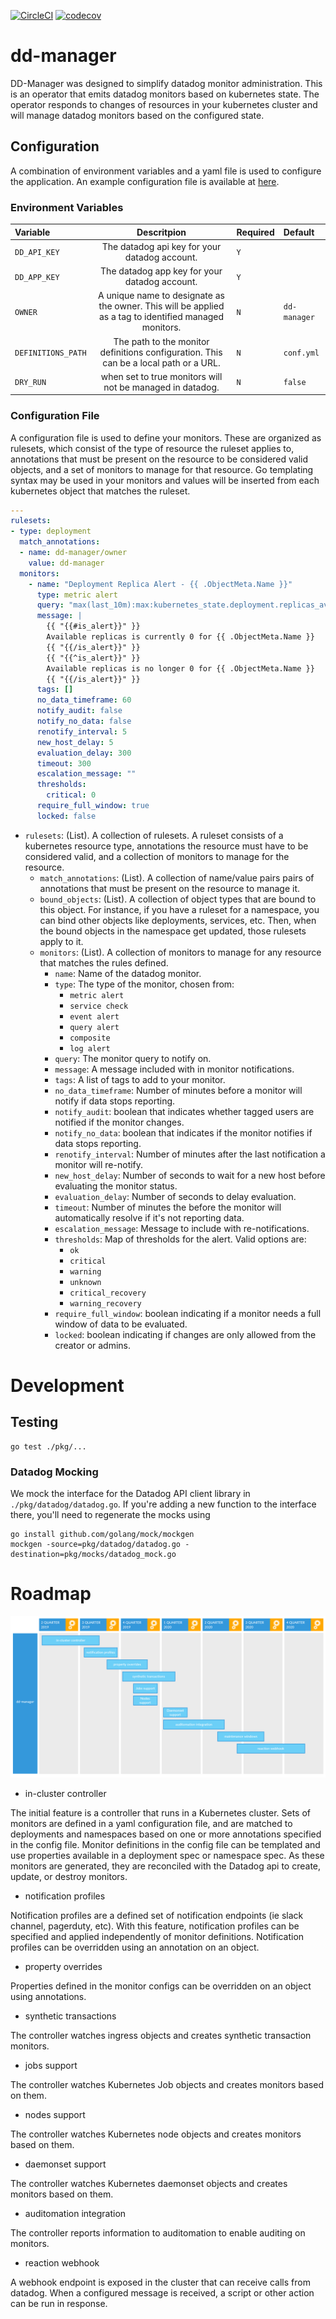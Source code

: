 [![CircleCI](https://circleci.com/gh/reactiveops/dd-manager/tree/master.svg?style=svg&circle-token=77f1eb3b95b59a0372b19fdefbbd28ebfaa9d0c0)](https://circleci.com/gh/reactiveops/dd-manager/tree/master)
[![codecov](https://codecov.io/gh/reactiveops/dd-manager/branch/master/graph/badge.svg?token=6zutKJd2Gy)](https://codecov.io/gh/reactiveops/dd-manager)



# dd-manager
DD-Manager was designed to simplify datadog monitor administration.  This is an operator that emits datadog monitors based on kubernetes state.  The operator responds to changes of resources in your kubernetes cluster and will manage datadog monitors based on the configured state.

## Configuration
A combination of environment variables and a yaml file is used to configure the application.  An example configuration file is available at [here](conf.yml).

### Environment Variables
| Variable    | Descritpion                        | Required  | Default     |
|:------------|:----------------------------------:|:----------|:------------|
| `DD_API_KEY` | The datadog api key for your datadog account. | `Y` ||
| `DD_APP_KEY` | The datadog app key for your datadog account. | `Y` ||
| `OWNER`      | A unique name to designate as the owner.  This will be applied as a tag to identified managed monitors. | `N`| `dd-manager` |
| `DEFINITIONS_PATH` | The path to the monitor definitions configuration.  This can be a local path or a URL. | `N` | `conf.yml` |
| `DRY_RUN` | when set to true monitors will not be managed in datadog. | `N` | `false` |

### Configuration File
A configuration file is used to define your monitors.  These are organized as rulesets, which consist of the type of resource the ruleset applies to, annotations that must be present on the resource to be considered valid objects, and a set of monitors to manage for that resource.  Go templating syntax may be used in your monitors and values will be inserted from each kubernetes object that matches the ruleset.

```yaml
---
rulesets: 
- type: deployment
  match_annotations:
  - name: dd-manager/owner
    value: dd-manager
  monitors:
    - name: "Deployment Replica Alert - {{ .ObjectMeta.Name }}"
      type: metric alert
      query: "max(last_10m):max:kubernetes_state.deployment.replicas_available{kubernetescluster:foobar,namespace:{{ .ObjectMeta.Namespace }}} by {deployment} <= 0"
      message: |
        {{ "{{#is_alert}}" }}
        Available replicas is currently 0 for {{ .ObjectMeta.Name }}
        {{ "{{/is_alert}}" }}
        {{ "{{^is_alert}}" }}
        Available replicas is no longer 0 for {{ .ObjectMeta.Name }}
        {{ "{{/is_alert}}" }}
      tags: []
      no_data_timeframe: 60
      notify_audit: false
      notify_no_data: false
      renotify_interval: 5
      new_host_delay: 5
      evaluation_delay: 300
      timeout: 300
      escalation_message: ""
      thresholds:
        critical: 0
      require_full_window: true
      locked: false
```

* `rulesets`: (List).  A collection of rulesets.  A ruleset consists of a kubernetes resource type, annotations the resource must have to be considered valid, and a collection of monitors to manage for the resource.
  * `match_annotations`: (List).  A collection of name/value pairs pairs of annotations that must be present on the resource to manage it.
  * `bound_objects`: (List).  A collection of object types that are bound to this object.  For instance, if you have a ruleset for a namespace, you can bind other objects like deployments, services, etc. Then, when the bound objects in the namespace get updated, those rulesets apply to it.
  * `monitors`: (List).  A collection of monitors to manage for any resource that matches the rules defined.
    * `name`: Name of the datadog monitor.
    * `type`: The type of the monitor, chosen from:
      - `metric alert`
      - `service check`
      - `event alert`
      - `query alert`
      - `composite`
      - `log alert`
    * `query`: The monitor query to notify on.
    * `message`: A message included with in monitor notifications.
    * `tags`: A list of tags to add to your monitor.
    * `no_data_timeframe`: Number of minutes before a monitor will notify if data stops reporting.
    * `notify_audit`: boolean that indicates whether tagged users are notified if the monitor changes.
    * `notify_no_data`: boolean that indicates if the monitor notifies if data stops reporting.
    * `renotify_interval`: Number of minutes after the last notification a monitor will re-notify.
    * `new_host_delay`: Number of seconds to wait for a new host before evaluating the monitor status.
    * `evaluation_delay`: Number of seconds to delay evaluation.
    * `timeout`: Number of minutes the before the monitor will automatically resolve if it's not reporting data.
    * `escalation_message`: Message to include with re-notifications.
    * `thresholds`: Map of thresholds for the alert.  Valid options are:
      - `ok`
      - `critical`
      - `warning`
      - `unknown`
      - `critical_recovery`
      - `warning_recovery`
    * `require_full_window`: boolean indicating if a monitor needs a full window of data to be evaluated.
    * `locked`: boolean indicating if changes are only allowed from the creator or admins.

# Development

## Testing
```
go test ./pkg/...
```

### Datadog Mocking
We mock the interface for the Datadog API client library in `./pkg/datadog/datadog.go`.
If you're adding a new function to the interface there, you'll need to regenerate the
mocks using
```
go install github.com/golang/mock/mockgen
mockgen -source=pkg/datadog/datadog.go -destination=pkg/mocks/datadog_mock.go
```

# Roadmap

![Roadmap](static/roadmap.png)


- in-cluster controller

The initial feature is a controller that runs in a Kubernetes cluster.  Sets of monitors are defined in a yaml configuration file, and are matched to deployments and namespaces based on one or more annotations specified in the config file.  Monitor definitions in the config file can be templated and use properties available in a deployment spec or namespace spec.  As these monitors are generated, they are reconciled with the Datadog api to create, update, or destroy monitors.


- notification profiles

Notification profiles are a defined set of notification endpoints (ie slack channel, pagerduty, etc).  With this feature, notification profiles can be specified and applied independently of monitor definitions.  Notification profiles can be overridden using an annotation on an object.


- property overrides

Properties defined in the monitor configs can be overridden on an object using annotations.


- synthetic transactions

The controller watches ingress objects and creates synthetic transaction monitors.


- jobs support

The controller watches Kubernetes Job objects and creates monitors based on them.


- nodes support

The controller watches Kubernetes node objects and creates monitors based on them.


- daemonset support

The controller watches Kubernetes daemonset objects and creates monitors based on them.


- auditomation integration

The controller reports information to auditomation to enable auditing on monitors.


- reaction webhook

A webhook endpoint is exposed in the cluster that can receive calls from datadog.  When a configured message is received, a script or other action can be run in response.
